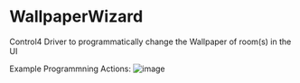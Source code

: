# WallpaperWizard
Control4 Driver to programmatically change the Wallpaper of room(s) in the UI

Example Programmning Actions:
![image](https://user-images.githubusercontent.com/69341431/135185991-994e948d-c4cb-4153-885c-74658096361b.png)
